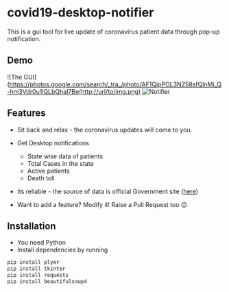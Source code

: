 # covid19-desktop-notifier
This is a gui tool for live update of coronavirus patient data through pop-up notification.

## Demo
![The GUI](https://photos.google.com/search/_tra_/photo/AF1QipPOL3NZ58sfQlnMi_Q-hm3Vdr0u1lQLbQhal7Be(http://url/to/img.png)
![Notifier](https://photos.google.com/search/_tra_/photo/AF1QipPImBI2lllYA7_jdYipaZoevj6U-GuBRgVORjzb)

## Features
- Sit back and relax - the coronavirus updates will come to you.
- Get Desktop notifications
  -  State wise data of patients
  -  Total Cases in the state
  -  Active patients
  -  Death toll
- Its reliable - the source of data is official Government site ([here](https://www.mygov.in/covid-19/))

- Want to add a feature? Modify it! Raise a Pull Request too 😉

## Installation
- You need Python
- Install dependencies by running
```bash
pip install plyer
pip install tkinter
pip install requests
pip install beautifulsoup4
```
